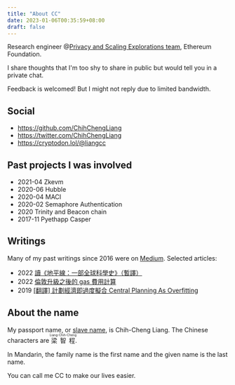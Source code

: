 ```yaml
---
title: "About CC"
date: 2023-01-06T00:35:59+08:00
draft: false
---
```


Research engineer @[Privacy and Scaling Explorations team](https://appliedzkp.org/), Ethereum Foundation.

I share thoughts that I'm too shy to share in public but would tell you in a private chat.

Feedback is welcomed! But I might not reply due to limited bandwidth.

## Social

- https://github.com/ChihChengLiang
- https://twitter.com/ChihChengLiang
- https://cryptodon.lol/@liangcc

## Past projects I was involved

- 2021-04 Zkevm
- 2020-06 Hubble
- 2020-04 MACI
- 2020-02 Semaphore Authentication
- 2020 Trinity and Beacon chain
- 2017-11 Pyethapp Casper

## Writings

Many of my past writings since 2016 were on [Medium](https://medium.com/@chihchengliang). Selected articles:

- 2022 [讀《地平線：一部全球科學史》（暫譯）](https://medium.com/@chihchengliang/horizons-book-7465e3e43ee3)
- 2022 [倫敦升級之後的 gas 費用計算](https://medium.com/taipei-ethereum-meetup/eip-1559-tx-fee-232576cc11dc)
- 2019 [[翻譯] 計劃經濟即過度擬合 Central Planning As Overfitting](https://medium.com/@chihchengliang/%E8%A8%88%E5%8A%83%E7%B6%93%E6%BF%9F%E5%8D%B3%E9%81%8E%E5%BA%A6%E6%93%AC%E5%90%88-34644d42938e)

## About the name

My passport name, or [slave name](https://twitter.com/VitalikButerin/status/1535211774697414660), is Chih-Cheng Liang. The Chinese characters are <ruby><rb>梁智程</rb><rt>Liang-Chih-Cheng</rt></ruby>.

In Mandarin, the family name is the first name and the given name is the last name.

You can call me CC to make our lives easier.
